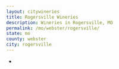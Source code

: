 ```yaml
---
layout: citywineries
title: Rogersville Wineries
description: Wineries in Rogersville, MO
permalink: /mo/webster/rogersville/
state: mo
county: webster
city: rogersville
---
```

-
